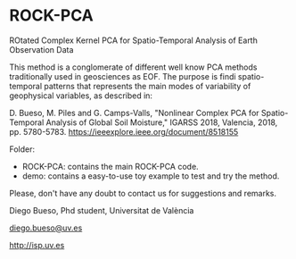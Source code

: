 # ROCK-PCA
ROtated Complex Kernel PCA for Spatio-Temporal Analysis of Earth Observation Data

This method is a conglomerate of different well know PCA methods traditionally used in geosciences as EOF.
The purpose is findi spatio-temporal patterns that represents the main modes of variability of geophysical variables, as described in:

D. Bueso, M. Piles and G. Camps-Valls, "Nonlinear Complex PCA for Spatio-Temporal Analysis of Global Soil Moisture," IGARSS 2018, Valencia, 2018, pp. 5780-5783. https://ieeexplore.ieee.org/document/8518155

Folder:
- ROCK-PCA: contains the main ROCK-PCA code.
- demo: contains a easy-to-use toy example to test and try the method.

Please, don't have any doubt to contact us for suggestions and remarks.

Diego Bueso, Phd student, Universitat de València

diego.bueso@uv.es

http://isp.uv.es
